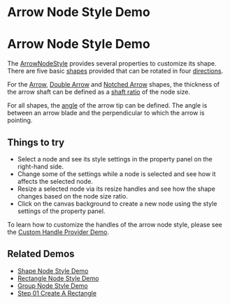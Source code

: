 <!--
 //////////////////////////////////////////////////////////////////////////////
 // @license
 // This file is part of yFiles for HTML 2.6.0.3.
 // Use is subject to license terms.
 //
 // Copyright (c) 2000-2024 by yWorks GmbH, Vor dem Kreuzberg 28,
 // 72070 Tuebingen, Germany. All rights reserved.
 //
 //////////////////////////////////////////////////////////////////////////////
-->
# Arrow Node Style Demo

# Arrow Node Style Demo

The [ArrowNodeStyle](https://docs.yworks.com/yfileshtml/#/api/ArrowNodeStyle) provides several properties to customize its shape. There are five basic [shapes](https://docs.yworks.com/yfileshtml/#/api/ArrowNodeStyle#shape) provided that can be rotated in four [directions](https://docs.yworks.com/yfileshtml/#/api/ArrowNodeStyle#direction).

For the [Arrow](https://docs.yworks.com/yfileshtml/#/api/ArrowStyleShape#ARROW), [Double Arrow](https://docs.yworks.com/yfileshtml/#/api/ArrowStyleShape#DOUBLE_ARROW) and [Notched Arrow](https://docs.yworks.com/yfileshtml/#/api/ArrowStyleShape#NOTCHED_ARROW) shapes, the thickness of the arrow shaft can be defined as a [shaft ratio](https://docs.yworks.com/yfileshtml/#/api/ArrowNodeStyle#shaftRatio) of the node size.

For all shapes, the [angle](https://docs.yworks.com/yfileshtml/#/api/ArrowNodeStyle#angle) of the arrow tip can be defined. The angle is between an arrow blade and the perpendicular to which the arrow is pointing.

## Things to try

- Select a node and see its style settings in the property panel on the right-hand side.
- Change some of the settings while a node is selected and see how it affects the selected node.
- Resize a selected node via its resize handles and see how the shape changes based on the node size ratio.
- Click on the canvas background to create a new node using the style settings of the property panel.

To learn how to customize the handles of the arrow node style, please see the [Custom Handle Provider Demo](../../input/custom-handle-provider/).

## Related Demos

- [Shape Node Style Demo](../../style/shape-node-style/)
- [Rectangle Node Style Demo](../../style/rectangle-node-style/)
- [Group Node Style Demo](../../style/group-node-style/)
- [Step 01 Create A Rectangle](../../tutorial-style-implementation-node/01-create-a-rectangle/)
